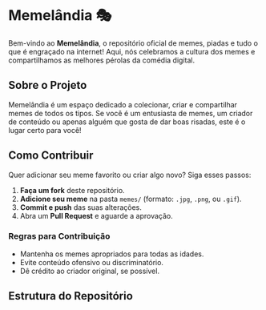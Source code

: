 # Memelândia 🎭

Bem-vindo ao **Memelândia**, o repositório oficial de memes, piadas e tudo o que é engraçado na internet! Aqui, nós celebramos a cultura dos memes e compartilhamos as melhores pérolas da comédia digital.

## Sobre o Projeto

Memelândia é um espaço dedicado a colecionar, criar e compartilhar memes de todos os tipos. Se você é um entusiasta de memes, um criador de conteúdo ou apenas alguém que gosta de dar boas risadas, este é o lugar certo para você!

## Como Contribuir

Quer adicionar seu meme favorito ou criar algo novo? Siga esses passos:

1. **Faça um fork** deste repositório.
2. **Adicione seu meme** na pasta `memes/` (formato: `.jpg`, `.png`, ou `.gif`).
3. **Commit e push** das suas alterações.
4. Abra um **Pull Request** e aguarde a aprovação.

### Regras para Contribuição
- Mantenha os memes apropriados para todas as idades.
- Evite conteúdo ofensivo ou discriminatório.
- Dê crédito ao criador original, se possível.

## Estrutura do Repositório
